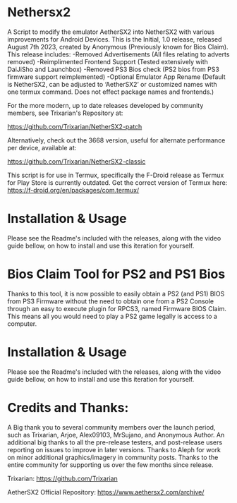 # Nethersx2

A Script to modify the emulator AetherSX2 into NetherSX2 with various improvements for Android Devices. This is the Initial, 1.0 release, released August 7th 2023, created by Anonymous (Previously known for Bios Claim). This release includes:
-Removed Advertisements (All files relating to adverts removed)
-Reimplimented Frontend Support (Tested extensively with DaiJiSho and Launchbox)
-Removed PS3 Bios check (PS2 bios from PS3 firmware support reimplemented)
-Optional Emulator App Rename (Default is NetherSX2, can be adjusted to ‘AetherSX2’ or customized names with one termux command. Does not effect package names and frontends.)

For the more modern, up to date releases developed by community members, see Trixarian's Repository at:

https://github.com/Trixarian/NetherSX2-patch

Alternatively, check out the 3668 version, useful for alternate performance per device, available at:

https://github.com/Trixarian/NetherSX2-classic

This script is for use in Termux, specifically the F-Droid release as Termux for Play Store is currently outdated. Get the correct version of Termux here: https://f-droid.org/en/packages/com.termux/

# Installation & Usage

Please see the Readme's included with the releases, along with the video guide bellow, on how to install and use this iteration for yourself.

# Bios Claim Tool for PS2 and PS1 Bios

Thanks to this tool, it is now possible to easily obtain a PS2 (and PS1) BIOS from PS3 Firmware without the need to obtain one from a PS2 Console through an easy to execute plugin for RPCS3, named Firmware BIOS Claim. This means all you would need to play a PS2 game legally is access to a computer.

# Installation & Usage

Please see the Readme's included with the releases, along with the video guide bellow, on how to install and use this iteration for yourself.

# Credits and Thanks:

A Big thank you to several community members over the launch period, such as Trixarian, Arjoe, Alex09103, MrSujano, and Anonymous Author. An additional big thanks to all the pre-release testers, and post-release users reporting on issues to improve in later versions. Thanks to Aleph for work on minor additional graphics/imagery in community posts. Thanks to the entire community for supporting us over the few months since release.

Trixarian: https://github.com/Trixarian

AetherSX2 Official Repository: https://www.aethersx2.com/archive/
